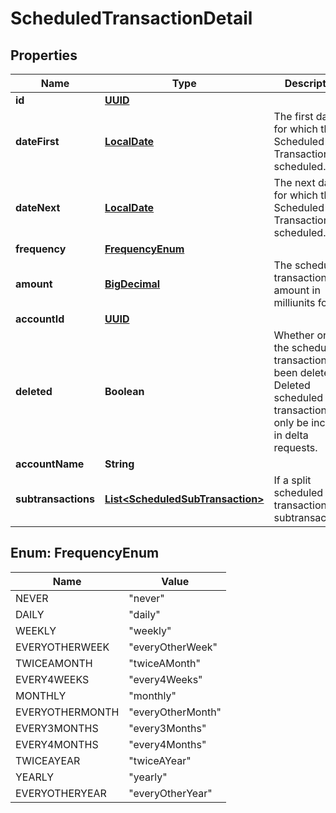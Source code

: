 
# ScheduledTransactionDetail

## Properties
Name | Type | Description | Notes
------------ | ------------- | ------------- | -------------
**id** | [**UUID**](UUID.md) |  | 
**dateFirst** | [**LocalDate**](LocalDate.md) | The first date for which the Scheduled Transaction was scheduled. | 
**dateNext** | [**LocalDate**](LocalDate.md) | The next date for which the Scheduled Transaction is scheduled. | 
**frequency** | [**FrequencyEnum**](#FrequencyEnum) |  | 
**amount** | [**BigDecimal**](BigDecimal.md) | The scheduled transaction amount in milliunits format | 
**accountId** | [**UUID**](UUID.md) |  | 
**deleted** | **Boolean** | Whether or not the scheduled transaction has been deleted.  Deleted scheduled transactions will only be included in delta requests. | 
**accountName** | **String** |  | 
**subtransactions** | [**List&lt;ScheduledSubTransaction&gt;**](ScheduledSubTransaction.md) | If a split scheduled transaction, the subtransactions. | 


<a name="FrequencyEnum"></a>
## Enum: FrequencyEnum
Name | Value
---- | -----
NEVER | &quot;never&quot;
DAILY | &quot;daily&quot;
WEEKLY | &quot;weekly&quot;
EVERYOTHERWEEK | &quot;everyOtherWeek&quot;
TWICEAMONTH | &quot;twiceAMonth&quot;
EVERY4WEEKS | &quot;every4Weeks&quot;
MONTHLY | &quot;monthly&quot;
EVERYOTHERMONTH | &quot;everyOtherMonth&quot;
EVERY3MONTHS | &quot;every3Months&quot;
EVERY4MONTHS | &quot;every4Months&quot;
TWICEAYEAR | &quot;twiceAYear&quot;
YEARLY | &quot;yearly&quot;
EVERYOTHERYEAR | &quot;everyOtherYear&quot;



